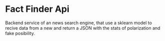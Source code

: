 # Fact Finder Api
Backend service of an news search engine, that use a sklearn model to recive data from a new and return a JSON with the stats of polarization and fake posibility.
